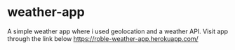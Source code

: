 # weather-app
A simple weather app where i used geolocation and a weather API. Visit app through the link below
https://roble-weather-app.herokuapp.com/
